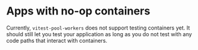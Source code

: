 # Apps with no-op containers

Currently, `vitest-pool-workers` does not support testing containers yet. It should still let you test your application as long as you do not test with any code paths that interact with containers.
